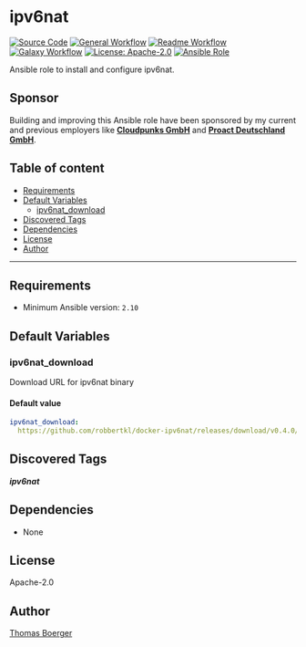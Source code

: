 # ipv6nat

[![Source Code](https://img.shields.io/badge/github-source%20code-blue?logo=github&logoColor=white)](https://github.com/rolehippie/ipv6nat)
[![General Workflow](https://github.com/rolehippie/ipv6nat/actions/workflows/general.yml/badge.svg)](https://github.com/rolehippie/ipv6nat/actions/workflows/general.yml)
[![Readme Workflow](https://github.com/rolehippie/ipv6nat/actions/workflows/docs.yml/badge.svg)](https://github.com/rolehippie/ipv6nat/actions/workflows/docs.yml)
[![Galaxy Workflow](https://github.com/rolehippie/ipv6nat/actions/workflows/galaxy.yml/badge.svg)](https://github.com/rolehippie/ipv6nat/actions/workflows/galaxy.yml)
[![License: Apache-2.0](https://img.shields.io/github/license/rolehippie/ipv6nat)](https://github.com/rolehippie/ipv6nat/blob/master/LICENSE)
[![Ansible Role](https://img.shields.io/badge/role-rolehippie.ipv6nat-blue)](https://galaxy.ansible.com/rolehippie/ipv6nat)

Ansible role to install and configure ipv6nat.

## Sponsor

Building and improving this Ansible role have been sponsored by my current and previous employers like **[Cloudpunks GmbH](https://cloudpunks.de)** and **[Proact Deutschland GmbH](https://www.proact.eu)**.

## Table of content

- [Requirements](#requirements)
- [Default Variables](#default-variables)
  - [ipv6nat_download](#ipv6nat_download)
- [Discovered Tags](#discovered-tags)
- [Dependencies](#dependencies)
- [License](#license)
- [Author](#author)

---

## Requirements

- Minimum Ansible version: `2.10`

## Default Variables

### ipv6nat_download

Download URL for ipv6nat binary

#### Default value

```YAML
ipv6nat_download: 
  https://github.com/robbertkl/docker-ipv6nat/releases/download/v0.4.0/docker-ipv6nat.amd64
```

## Discovered Tags

**_ipv6nat_**


## Dependencies

- None

## License

Apache-2.0

## Author

[Thomas Boerger](https://github.com/tboerger)
